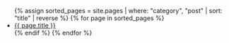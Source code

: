 
<ul>
{% assign sorted_pages = site.pages | where: "category", "post" | sort: "title" | reverse %}
{% for page in sorted_pages %}
    <li><a href="{{ page.url }}">{{ page.title }}</a></li>
  {% endif %}
{% endfor %}
</ul>
 
 
 
